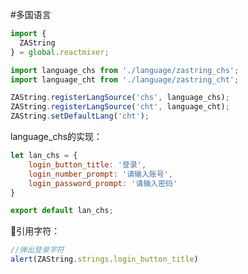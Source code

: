 #多国语言
```javascript
import {
  ZAString
} = global.reactmixer;

import language_chs from './language/zastring_chs';
import language_cht from './language/zastring_cht';

ZAString.registerLangSource('chs', language_chs);
ZAString.registerLangSource('cht', language_cht);
ZAString.setDefaultLang('cht');
```
language_chs的实现：
```javascript
let lan_chs = {
    login_button_title: '登录',
    login_number_prompt: '请输入账号',
    login_password_prompt: '请输入密码'
}

export default lan_chs;
```
引用字符：
```javascript
//弹出登录字符
alert(ZAString.strings.login_button_title)
```

